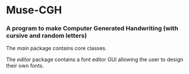 # Muse-CGH
### A program to make Computer Generated Handwriting (with cursive and random letters)

The *main* package contains core classes.

The *editor* package contains a font editor GUI allowing the user to design their own fonts.
